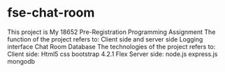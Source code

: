 # fse-chat-room
 This project is My 18652 Pre-Registration Programming Assignment
 The function of the project refers to:
 Client side and server side
 Logging interface
 Chat Room
 Database
 The technologies of the project refers to:
 Client side:
    Html5
    css
    bootstrap 4.2.1
    Flex
 Server side:
    node.js
    express.js
    mongodb
 
 
